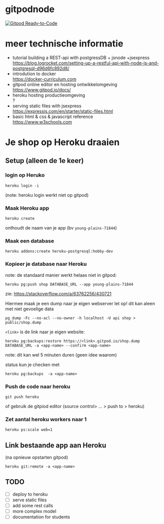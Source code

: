 # gitpodnode

[![Gitpod Ready-to-Code](https://img.shields.io/badge/Gitpod-ready--to--code-blue?logo=gitpod)](https://gitpod.io/#https://github.com/Notalifeform/gitpodnode)

# meer technische informatie
* tutorial building a REST-api with postgressDB + jsnode +jsexpress\
https://blog.logrocket.com/setting-up-a-restful-api-with-node-js-and-postgresql-d96d6fc892d8/
* introdution to docker\
https://docker-curriculum.com
* gitpod online editor en hosting ontwikkelomgeving\
https://www.gitpod.io/docs/
* heroku hosting productieomgeving\
?
* serving static files with jsexpress\
https://expressjs.com/en/starter/static-files.html
* basic html & css & javascript reference\
https://www.w3schools.com


# Je shop op Heroku draaien

## Setup (alleen de 1e keer)

### login op Heruko

```
heroku login -i
```

(note: heroku login werkt niet op gitpod) 

### Maak Heroku app

```
heroku create
```

onthoudt de naam van je app (bv `young-plains-71844`)

### Maak een database

```
heroku addons:create heroku-postgresql:hobby-dev
```

### Kopieer je database naar Heroku

note: de standaard manier werkt helaas niet in gitpod:

```
heroku pg:push shop DATABASE_URL --app young-plains-71844
```
zie: https://stackoverflow.com/a/63762256/430721


Hiermee maak je een dump naar je eigen webserver 
let op! dit kan aleen met niet gevoelige data

```
pg_dump -Fc --no-acl --no-owner -h localhost -U api shop > public/shop.dump
```

`<link>` is de link naar je eigen website:

```
heroku pg:backups:restore https://<link>.gitpod.io/shop.dump DATABASE_URL -a <app-name> --confirm <app-name>
```

note: dit kan wel 5 minuten duren (geen idee waarom)

status kun je checken met

```
heroku pg:backups  -a <app-name>
```

### Push de code naar heroku

```
git push heroku
```

 of gebruik de gitpiod editor (source control> ... > push to > heroku)

### Zet aantal heroku workers naar 1

```
heroku ps:scale web=1
```

## Link bestaande app aan Heroku
(na opnieuw opstarten gitpod)

```
heroku git:remote -a <app-name>
```


## TODO

- [ ] deploy to heroku
- [ ] serve static files
- [ ] add some rest calls
- [ ] more complex model
- [ ] documentation for students
